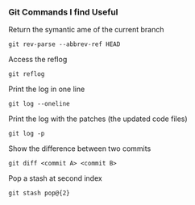 ### Git Commands I find Useful
Return the symantic ame of the current branch

`git rev-parse --abbrev-ref HEAD`

Access the reflog

`git reflog`

Print the log in one line

`git log --oneline`

Print the log with the patches (the updated code files)

`git log -p`

Show the difference between two commits

`git diff <commit A> <commit B>`

Pop a stash at second index

`git stash pop@{2}`
